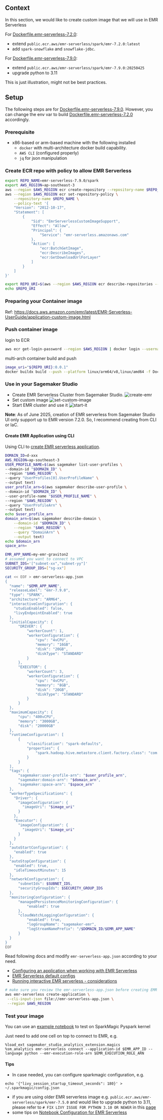 ## Context

In this section, we would like to create custom image that we will use in EMR Serverless

For [Dockerfile.emr-serverless-7.2.0](./Dockerfile.emr-serverless-7.2.0): 
* extend `public.ecr.aws/emr-serverless/spark/emr-7.2.0:latest`
* add `spark-snowflake` and `snowflake-jdbc`. 

For [Dockerfile.emr-serverless-7.9.0](./Dockerfile.emr-serverless-7.9.0):
* extend `public.ecr.aws/emr-serverless/spark/emr-7.9.0:20250425`
* upgrade python to 3.11

This is just illustration, might not be best practices.

## Setup

The following steps are for [Dockerfile.emr-serverless-7.9.0](./Dockerfile.emr-serverless-7.9.0). However, you can change the env var to build [Dockerfile.emr-serverless-7.2.0](./Dockerfile.emr-serverless-7.2.0) accordingly.

### Prerequisite

* x86-based or arm-based machine with the following installed
    * `docker` with multi-architecture docker build capability.
    * `AWS CLI` (configured properly)
    * `jq` for json manipulation

### Create ECR repo with policy to allow EMR Serverless
```bash
export REPO_NAME=emr-serverless-7.9.0/spark
export AWS_REGION=ap-southeast-3
aws --region $AWS_REGION ecr create-repository --repository-name $REPO_NAME --image-scanning-configuration scanOnPush=true
aws --region $AWS_REGION ecr set-repository-policy \
    --repository-name $REPO_NAME \
    --policy-text '{
    "Version": "2012-10-17",
    "Statement": [
        {
            "Sid": "EmrServerlessCustomImageSupport",
            "Effect": "Allow",
            "Principal": {
                "Service": "emr-serverless.amazonaws.com"
            },
            "Action": [
                "ecr:BatchGetImage",
                "ecr:DescribeImages",
                "ecr:GetDownloadUrlForLayer"
            ]
        }
    ]
}'

export REPO_URI=$(aws --region $AWS_REGION ecr describe-repositories --repository-name $REPO_NAME | jq -r '.repositories[0].repositoryUri')
echo $REPO_URI
```
### Preparing your Container image
Ref: https://docs.aws.amazon.com/emr/latest/EMR-Serverless-UserGuide/application-custom-image.html

### Push container image
login to ECR
```bash
aws ecr get-login-password --region $AWS_REGION | docker login --username AWS --password-stdin $REPO_URI
```
multi-arch container build and push
```bash
image_uri="${REPO_URI}:0.0.1"
docker buildx build --push --platform linux/arm64/v8,linux/amd64 -f Dockerfile.emr-serverless-7.9.0 -t $image_uri .
```

### Use in your Sagemaker Studio

* Create EMR Serverless Cluster from Sagemaker Studio. ![create-emr](../imgs/create-emr-cluster-01.jpg)
* Set custom image ![set-custom-image](../imgs/create-emr-cluster-02-set-image.jpg)
* Start EMR cluster and use it ![start-it](../imgs/create-emr-cluster-03-start.jpg)

**Note**: As of June 2025, creation of EMR serverless from Sagemaker Studio UI only support up to EMR version 7.2.0. So, I recommend creating from CLI or IaC.

#### Create EMR Application using CLI
Using CLI to [create EMR serverless application](https://docs.aws.amazon.com/cli/latest/reference/emr-serverless/create-application.html).

```bash
DOMAIN_ID=d-xxx
AWS_REGION=ap-southeast-3
USER_PROFILE_NAME=$(aws sagemaker list-user-profiles \
--domain-id "$DOMAIN_ID" \
--region "$AWS_REGION" \
--query "UserProfiles[0].UserProfileName" \
--output text)
user_profile_arn=$(aws sagemaker describe-user-profile \
--domain-id "$DOMAIN_ID" \
--user-profile-name "$USER_PROFILE_NAME" \
--region "$AWS_REGION" \
--query "UserProfileArn" \
--output text)
echo $user_profile_arn
domain_arn=$(aws sagemaker describe-domain \
    --domain-id "$DOMAIN_ID" \
    --region "$AWS_REGION" \
    --query "DomainArn" \
    --output text)
echo $domain_arn
space_arn=

EMR_APP_NAME=my-emr-graviton2
# assumed you want to connect to VPC
SUBNET_IDS='["subnet-xx","subnet-yy"]'
SECURITY_GROUP_IDS=["sg-xx"]

cat << EOF > emr-serverless-app.json
{
  "name": "$EMR_APP_NAME",
  "releaseLabel": "emr-7.9.0",
  "type": "SPARK",
  "architecture": "ARM64",
  "interactiveConfiguration": {
    "studioEnabled": false,
    "livyEndpointEnabled": true
  },
  "initialCapacity": {
      "DRIVER": {
          "workerCount": 1,
          "workerConfiguration": {
              "cpu": "4vCPU",
              "memory": "16GB",
              "disk": "20GB",
              "diskType": "STANDARD"
          }
      },
      "EXECUTOR": {
          "workerCount": 3,
          "workerConfiguration": {
              "cpu": "4vCPU",
              "memory": "8GB",
              "disk": "20GB",
              "diskType": "STANDARD"
          }
      }
  },
  "maximumCapacity": {
      "cpu": "400vCPU",
      "memory": "3000GB",
      "disk": "20000GB"
  },
  "runtimeConfiguration": [
      {
          "classification": "spark-defaults",
          "properties": {
              "spark.hadoop.hive.metastore.client.factory.class": "com.amazonaws.glue.catalog.metastore.AWSGlueDataCatalogHiveClientFactory"
          }
      }
  ],
  "tags": {
      "sagemaker:user-profile-arn": "$user_profile_arn",
      "sagemaker:domain-arn": "$domain_arn",
      "sagemaker:space-arn": "$space_arn"
  },
  "workerTypeSpecifications": {
    "Driver": {
      "imageConfiguration": {
        "imageUri": "$image_uri"
      }
    },
    "Executor": {
      "imageConfiguration": {
        "imageUri": "$image_uri"
      }
    }
  },
  "autoStartConfiguration": {
    "enabled": true
  },
  "autoStopConfiguration": {
    "enabled": true,
    "idleTimeoutMinutes": 15
  },
  "networkConfiguration": {
      "subnetIds": $SUBNET_IDS,
      "securityGroupIds": $SECURITY_GROUP_IDS
  },
  "monitoringConfiguration": {
      "managedPersistenceMonitoringConfiguration": {
          "enabled": true
      },
      "cloudWatchLoggingConfiguration": {
          "enabled": true,
          "logGroupName": "sagemaker-emr",
          "logStreamNamePrefix": "/$DOMAIN_ID/$EMR_APP_NAME"
      }
  }
}
EOF
```

Read following docs and modify `emr-serverless-app.json` according to your need.
* [Configuring an application when working with EMR Serverless](https://docs.aws.amazon.com/emr/latest/EMR-Serverless-UserGuide/application-capacity.html)
* [EMR Serverless default configs](https://docs.aws.amazon.com/emr/latest/EMR-Serverless-UserGuide/default-configs.html)
* [Running interactive EMR serverless - considerations](https://docs.aws.amazon.com/emr/latest/EMR-Serverless-UserGuide/interactive-workloads-livy-endpoints.html#interactive-workloads-livy-endpoints-considerations)

```bash
# make sure you review the emr-serverless-app.json before creating EMR application
aws emr-serverless create-application \
 --cli-input-json file://emr-serverless-app.json \
 --region $AWS_REGION
 ```

### Test your image

You can use an [example notebook](https://github.com/aws-samples/run-interactive-workloads-on-amazon-emr-serverless-from-amazon-emr-studio/blob/main/livy-endpoint/Getting-started-emr-serverless-livy-endpoint.ipynb) to test on SparkMagic Pyspark kernel

Just need to add one cell on top to connect to EMR, e.g.
```
%load_ext sagemaker_studio_analytics_extension.magics
%sm_analytics emr-serverless connect --application-id $EMR_APP_ID --language python --emr-execution-role-arn $EMR_EXECUTION_ROLE_ARN
```

#### Tips

* In case needed, you can configure sparkmagic configuration, e.g.
```
echo '{"livy_session_startup_timeout_seconds": 180}' > ~/.sparkmagic/config.json
```
* if you are using older EMR serverless image e.g. `public.ecr.aws/emr-serverless/spark/emr-7.5.0` and would like to upgrade python to 3.11, please refer to `# FIX LIVY ISSUE FOR PYTHON 3.10 OR NEWER` in this [page](../workshops/emr/4-emr-serverless-image/readme.md)
* some tips on [Notebook Configuration for EMR Serverless](../workshops/emr/5-emr-serverless-notebook-config/readme.md)

